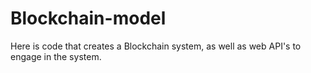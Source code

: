 # Blockchain-model
Here is code that creates a Blockchain system, as well as web API's to engage in the system.
